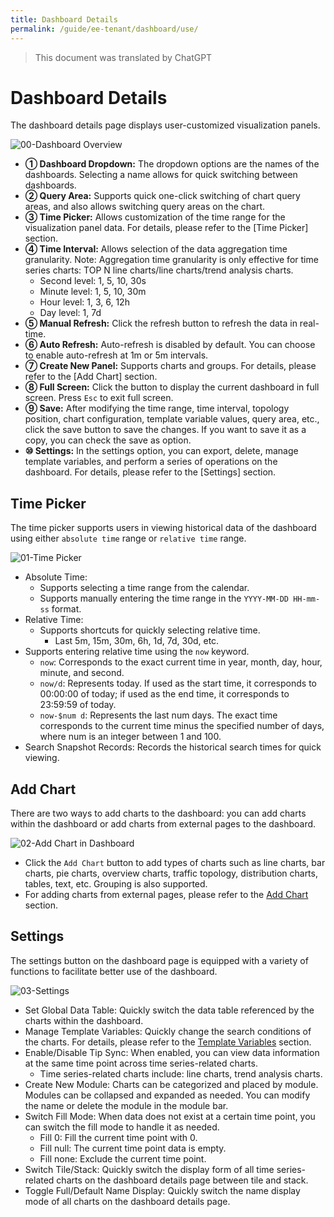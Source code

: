 ```yaml
---
title: Dashboard Details
permalink: /guide/ee-tenant/dashboard/use/
---
```


> This document was translated by ChatGPT

# Dashboard Details

The dashboard details page displays user-customized visualization panels.

![00-Dashboard Overview](https://yunshan-guangzhou.oss-cn-beijing.aliyuncs.com/pub/pic/2024031165eec281b77db.png)

- **① Dashboard Dropdown:** The dropdown options are the names of the dashboards. Selecting a name allows for quick switching between dashboards.
- **② Query Area:** Supports quick one-click switching of chart query areas, and also allows switching query areas on the chart.
- **③ Time Picker:** Allows customization of the time range for the visualization panel data. For details, please refer to the [Time Picker] section.
- **④ Time Interval:** Allows selection of the data aggregation time granularity. Note: Aggregation time granularity is only effective for time series charts: TOP N line charts/line charts/trend analysis charts.
  - Second level: 1, 5, 10, 30s
  - Minute level: 1, 5, 10, 30m
  - Hour level: 1, 3, 6, 12h
  - Day level: 1, 7d
- **⑤ Manual Refresh:** Click the refresh button to refresh the data in real-time.
- **⑥ Auto Refresh:** Auto-refresh is disabled by default. You can choose to enable auto-refresh at 1m or 5m intervals.
- **⑦ Create New Panel:** Supports charts and groups. For details, please refer to the [Add Chart] section.
- **⑧ Full Screen:** Click the button to display the current dashboard in full screen. Press `Esc` to exit full screen.
- **⑨ Save:** After modifying the time range, time interval, topology position, chart configuration, template variable values, query area, etc., click the save button to save the changes. If you want to save it as a copy, you can check the save as option.
- **⑩ Settings:** In the settings option, you can export, delete, manage template variables, and perform a series of operations on the dashboard. For details, please refer to the [Settings] section.

## Time Picker

The time picker supports users in viewing historical data of the dashboard using either `absolute time` range or `relative time` range.

![01-Time Picker](https://yunshan-guangzhou.oss-cn-beijing.aliyuncs.com/pub/pic/2024031165eec28050664.png)

- Absolute Time:
  - Supports selecting a time range from the calendar.
  - Supports manually entering the time range in the `YYYY-MM-DD HH-mm-ss` format.
- Relative Time:
  - Supports shortcuts for quickly selecting relative time.
    - Last 5m, 15m, 30m, 6h, 1d, 7d, 30d, etc.
- Supports entering relative time using the `now` keyword.
  - `now`: Corresponds to the exact current time in year, month, day, hour, minute, and second.
  - `now/d`: Represents today. If used as the start time, it corresponds to 00:00:00 of today; if used as the end time, it corresponds to 23:59:59 of today.
  - `now-$num d`: Represents the last num days. The exact time corresponds to the current time minus the specified number of days, where num is an integer between 1 and 100.
- Search Snapshot Records: Records the historical search times for quick viewing.

## Add Chart

There are two ways to add charts to the dashboard: you can add charts within the dashboard or add charts from external pages to the dashboard.

![02-Add Chart in Dashboard](https://yunshan-guangzhou.oss-cn-beijing.aliyuncs.com/pub/pic/20240514664327cf0b5d6.png)

- Click the `Add Chart` button to add types of charts such as line charts, bar charts, pie charts, overview charts, traffic topology, distribution charts, tables, text, etc. Grouping is also supported.
- For adding charts from external pages, please refer to the [Add Chart](./add-panel/) section.

## Settings

The settings button on the dashboard page is equipped with a variety of functions to facilitate better use of the dashboard.

![03-Settings](https://yunshan-guangzhou.oss-cn-beijing.aliyuncs.com/pub/pic/2024031165eec3a58224c.png)

- Set Global Data Table: Quickly switch the data table referenced by the charts within the dashboard.
- Manage Template Variables: Quickly change the search conditions of the charts. For details, please refer to the [Template Variables](./variable-template/) section.
- Enable/Disable Tip Sync: When enabled, you can view data information at the same time point across time series-related charts.
  - Time series-related charts include: line charts, trend analysis charts.
- Create New Module: Charts can be categorized and placed by module. Modules can be collapsed and expanded as needed. You can modify the name or delete the module in the module bar.
- Switch Fill Mode: When data does not exist at a certain time point, you can switch the fill mode to handle it as needed.
  - Fill 0: Fill the current time point with 0.
  - Fill null: The current time point data is empty.
  - Fill none: Exclude the current time point.
- Switch Tile/Stack: Quickly switch the display form of all time series-related charts on the dashboard details page between tile and stack.
- Toggle Full/Default Name Display: Quickly switch the name display mode of all charts on the dashboard details page.
